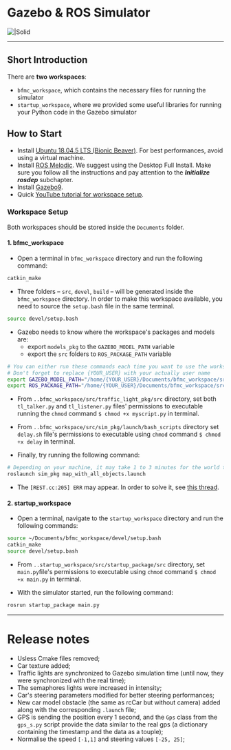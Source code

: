 # Gazebo & ROS Simulator

![|Solid](https://www.streetdrone.com/wp-content/uploads/2020/05/ros-02.png)

_________________
## Short Introduction

There are **two workspaces**:

* `bfmc_workspace`, which contains the necessary files for running the simulator
* `startup_workspace`, where we provided some useful libraries for running your Python code in the Gazebo simulator

## How to Start

- Install [Ubuntu 18.04.5 LTS (Bionic Beaver)](https://releases.ubuntu.com/18.04/). For best performances, avoid using a virtual machine.
- Install [ROS Melodic](https://wiki.ros.org/melodic/Installation/Ubuntu). We suggest using the Desktop Full Install. Make sure you follow all the instructions and pay attention to the ***Initialize rosdep*** subchapter.
- Install [Gazebo9](https://zoomadmin.com/HowToInstall/UbuntuPackage/gazebo9).
- Quick [YouTube tutorial for workspace setup](https://www.youtube.com/watch?v=sIydBiat4bc&feature=emb_logo&ab_channel=BoschRomania).
     
### Workspace Setup

Both workspaces should be stored inside the `Documents` folder.

#### 1. bfmc_workspace

- Open a terminal in `bfmc_workspace` directory and run the following command:

```sh
catkin_make
```

- Three folders – `src`, `devel`, `build` – will be generated inside the `bfmc_workspace` directory. In order to make this workspace available, you need to source the `setup.bash` file in the same terminal.

```sh
source devel/setup.bash
```

- Gazebo needs to know where the workspace's packages and models are:
    - export `models_pkg` to the `GAZEBO_MODEL_PATH` variable
    - export the `src` folders to `ROS_PACKAGE_PATH` variable

```sh
# You can either run these commands each time you want to use the workspace, or add them to the end of the `~/.bashrc` file and source it.
# Don't forget to replace {YOUR_USER} with your actually user name
export GAZEBO_MODEL_PATH="/home/{YOUR_USER}/Documents/bfmc_workspace/src/models_pkg:$GAZEBO_MODEL_PATH"
export ROS_PACKAGE_PATH="/home/{YOUR_USER}/Documents/bfmc_workspace/src:$ROS_PACKAGE_PATH"
```

- From `..bfmc_workspace/src/traffic_light_pkg/src` directory, set both `tl_talker.py` and `tl_listener.py` files' permissions to executable running the `chmod` command `$ chmod +x myscript.py` in terminal.

- From `..bfmc_workspace/src/sim_pkg/launch/bash_scripts` directory set `delay.sh` file's permissions to executable using `chmod` command `$ chmod +x delay` in terminal.

- Finally, try running the following command:

```sh
# Depending on your machine, it may take 1 to 3 minutes for the world to completely load.
roslaunch sim_pkg map_with_all_objects.launch
```

- The `[REST.cc:205] ERR` may appear. In order to solve it, see [this thread](https://answers.gazebosim.org/question/25030/gazebo-error-restcc205-error-in-rest-request/?answer=25048#post-id-25048).



#### 2. startup_workspace

- Open a terminal, navigate to the `startup_workspace` directory and run the following commands:

```sh
source ~/Documents/bfmc_workspace/devel/setup.bash 
catkin_make
source devel/setup.bash
```

- From `..startup_workspace/src/startup_package/src` directory, set `main.py`file's permissions to executable using `chmod` command `$ chmod +x main.py` in terminal.

- With the simulator started, run the following command:

```sh
rosrun startup_package main.py
```

---

# Release notes
- Usless Cmake files removed;
- Car texture added;
- Traffic lights are synchronized to Gazebo simulation time (until now, they were synchronized with the real time);
- The semaphores lights were increased in intensity;
- Car's steering parameters modified for better steering performances;
- New car model obstacle (the same as rcCar but without camera) added along with the corresponding `.launch` file;
- GPS is sending the position every 1 second, and the `Gps` class from the `gps_s.py` script provide the data similar to the real gps (a dictionary containing the timestamp and the data as a touple);
- Normalise the speed `[-1,1]` and steering values `[-25, 25]`;